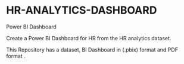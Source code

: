 # HR-ANALYTICS-DASHBOARD
Power BI Dashboard

Create a Power BI Dashboard for HR from the HR analytics dataset.

This Repository has a dataset, BI Dashboard in (.pbix) format and PDF format . 

